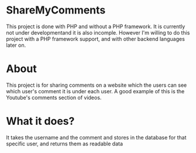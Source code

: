 # ShareMyComments
This project is done with PHP and without a PHP framework. It is currently not under developmentand it is also incomple. 
However I'm willing to do this project with a PHP framework support, and with other backend languages later on.

# About
This project is for sharing comments on a website which the users can see which user's comment it is under each user. 
A good example of this is the Youtube's comments section of videos.

# What it does?
It takes the username and the comment and stores in the database for that specific user, and returns them as readable data 
